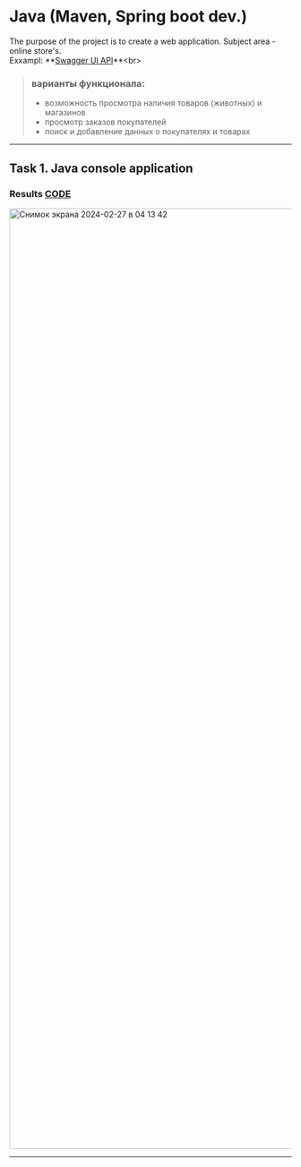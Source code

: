 # Java (Maven, Spring boot dev.)

The purpose of the project is to create a web application. Subject area - online store's.<br>
Exxampl:
**[Swagger UI API]([https://developer.spotify.com/](https://petstore.swagger.io))**<br>
> ### варианты функционала:
> + возможность просмотра наличия товаров (животных) и магазинов<br>
> + просмотр заказов покупателей<br>
> + поиск и добавление данных о покупателях и товарах<br>

---

## Task 1. Java console application

### Results [CODE](src)
<img width="1680" alt="Снимок экрана 2024-02-27 в 04 13 42" src="https://ibb.co/7WrTzw2">

---
